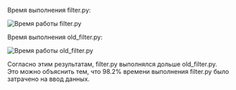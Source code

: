 Время выполнения filter.py: 

![Время работы filter.py](https://github.com/angst-storm/IDE/filter-profile.png) 

Время выполнения old_filter.py: 

![Время работы old_filter.py](https://github.com/angst-storm/IDE/old_filter-profile.png) 

Согласно этим результатам, filter.py выполнялся дольше old_filter.py. Это можно объяснить тем, что 98.2% времени выполнения filter.py было затрачено на ввод данных. 